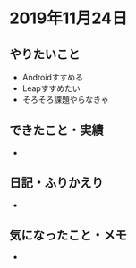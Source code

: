 # 2019年11月24日

## やりたいこと

- Androidすすめる
- Leapすすめたい
- そろそろ課題やらなきゃ

## できたこと・実績

- 

## 日記・ふりかえり

- 

## 気になったこと・メモ

- 
